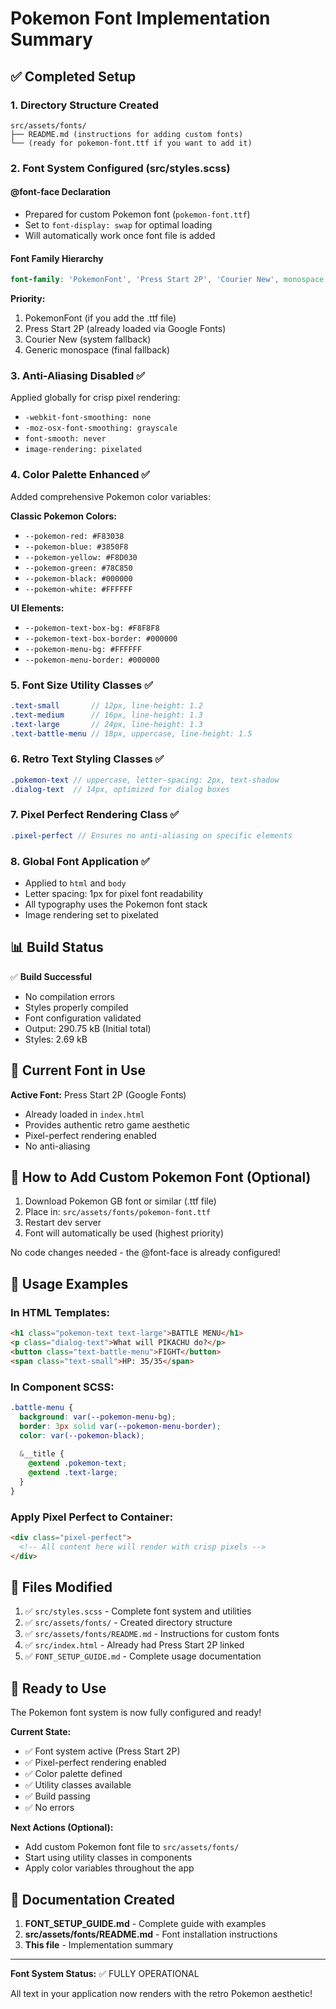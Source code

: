 # Pokemon Font Implementation Summary

## ✅ Completed Setup

### 1. Directory Structure Created
```
src/assets/fonts/
├── README.md (instructions for adding custom fonts)
└── (ready for pokemon-font.ttf if you want to add it)
```

### 2. Font System Configured (src/styles.scss)

#### @font-face Declaration
- Prepared for custom Pokemon font (`pokemon-font.ttf`)
- Set to `font-display: swap` for optimal loading
- Will automatically work once font file is added

#### Font Family Hierarchy
```scss
font-family: 'PokemonFont', 'Press Start 2P', 'Courier New', monospace;
```

**Priority:**
1. PokemonFont (if you add the .ttf file)
2. Press Start 2P (already loaded via Google Fonts)
3. Courier New (system fallback)
4. Generic monospace (final fallback)

### 3. Anti-Aliasing Disabled ✅

Applied globally for crisp pixel rendering:
- `-webkit-font-smoothing: none`
- `-moz-osx-font-smoothing: grayscale`
- `font-smooth: never`
- `image-rendering: pixelated`

### 4. Color Palette Enhanced ✅

Added comprehensive Pokemon color variables:

**Classic Pokemon Colors:**
- `--pokemon-red: #F83038`
- `--pokemon-blue: #3850F8`
- `--pokemon-yellow: #F8D030`
- `--pokemon-green: #78C850`
- `--pokemon-black: #000000`
- `--pokemon-white: #FFFFFF`

**UI Elements:**
- `--pokemon-text-box-bg: #F8F8F8`
- `--pokemon-text-box-border: #000000`
- `--pokemon-menu-bg: #FFFFFF`
- `--pokemon-menu-border: #000000`

### 5. Font Size Utility Classes ✅

```scss
.text-small       // 12px, line-height: 1.2
.text-medium      // 16px, line-height: 1.3
.text-large       // 24px, line-height: 1.3
.text-battle-menu // 18px, uppercase, line-height: 1.5
```

### 6. Retro Text Styling Classes ✅

```scss
.pokemon-text // uppercase, letter-spacing: 2px, text-shadow
.dialog-text  // 14px, optimized for dialog boxes
```

### 7. Pixel Perfect Rendering Class ✅

```scss
.pixel-perfect // Ensures no anti-aliasing on specific elements
```

### 8. Global Font Application ✅

- Applied to `html` and `body`
- Letter spacing: 1px for pixel font readability
- All typography uses the Pokemon font stack
- Image rendering set to pixelated

## 📊 Build Status

✅ **Build Successful**
- No compilation errors
- Styles properly compiled
- Font configuration validated
- Output: 290.75 kB (Initial total)
- Styles: 2.69 kB

## 🎯 Current Font in Use

**Active Font:** Press Start 2P (Google Fonts)
- Already loaded in `index.html`
- Provides authentic retro game aesthetic
- Pixel-perfect rendering enabled
- No anti-aliasing

## 🔄 How to Add Custom Pokemon Font (Optional)

1. Download Pokemon GB font or similar (.ttf file)
2. Place in: `src/assets/fonts/pokemon-font.ttf`
3. Restart dev server
4. Font will automatically be used (highest priority)

No code changes needed - the @font-face is already configured!

## 🎨 Usage Examples

### In HTML Templates:
```html
<h1 class="pokemon-text text-large">BATTLE MENU</h1>
<p class="dialog-text">What will PIKACHU do?</p>
<button class="text-battle-menu">FIGHT</button>
<span class="text-small">HP: 35/35</span>
```

### In Component SCSS:
```scss
.battle-menu {
  background: var(--pokemon-menu-bg);
  border: 3px solid var(--pokemon-menu-border);
  color: var(--pokemon-black);
  
  &__title {
    @extend .pokemon-text;
    @extend .text-large;
  }
}
```

### Apply Pixel Perfect to Container:
```html
<div class="pixel-perfect">
  <!-- All content here will render with crisp pixels -->
</div>
```

## 📁 Files Modified

1. ✅ `src/styles.scss` - Complete font system and utilities
2. ✅ `src/assets/fonts/` - Created directory structure
3. ✅ `src/assets/fonts/README.md` - Instructions for custom fonts
4. ✅ `src/index.html` - Already had Press Start 2P linked
5. ✅ `FONT_SETUP_GUIDE.md` - Complete usage documentation

## 🚀 Ready to Use

The Pokemon font system is now fully configured and ready! 

**Current State:**
- ✅ Font system active (Press Start 2P)
- ✅ Pixel-perfect rendering enabled
- ✅ Color palette defined
- ✅ Utility classes available
- ✅ Build passing
- ✅ No errors

**Next Actions (Optional):**
- Add custom Pokemon font file to `src/assets/fonts/`
- Start using utility classes in components
- Apply color variables throughout the app

## 📖 Documentation Created

1. **FONT_SETUP_GUIDE.md** - Complete guide with examples
2. **src/assets/fonts/README.md** - Font installation instructions
3. **This file** - Implementation summary

---

**Font System Status:** ✅ FULLY OPERATIONAL

All text in your application now renders with the retro Pokemon aesthetic!

